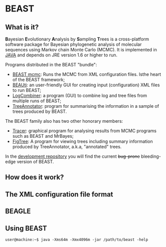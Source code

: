 # BEAST

## What is it?
**B**ayesian **E**volutionary **A**nalysis by **S**ampling **T**rees is a cross-platform software package for Bayesian phylogenetic analysis of molecular sequences using Markov chain Monte Carlo (MCMC).
It is implemented in [JAVA](http://docs.oracle.com/javase/8/) and depends on JRE version 1.6 or higher to run.

Programs distributed in the BEAST "bundle":
- [BEAST mcmc](http://beast.bio.ed.ac.uk/BEAST): Runs the MCMC from XML configuration files. Isthe heart of the BEAST framework;
- [BEAUti](http://beast.bio.ed.ac.uk/BEAUti): an user-friendly GUI for creating input (configuration) XML files to run BEAST;
- [LogCombiner](http://beast.bio.ed.ac.uk/LogCombiner): a program (GUI) to combine log and tree files from multiple runs of BEAST;
- [TreeAnnotator](http://beast.bio.ed.ac.uk/TreeAnnotator): program for summarising the information in a sample of trees produced by BEAST.

The BEAST family also has two other honorary members:
- [Tracer](http://beast.bio.ed.ac.uk/Tracer): graphical program for analysing results from MCMC programs such as BEAST and MrBayes;
- [FigTree](http://beast.bio.ed.ac.uk/FigTree): A program for viewing trees including summary information produced by TreeAnnotator, a.k.a, "annotated" trees.

In the [development repository](https://github.com/beast-dev/beast-mcmc) you will find the current ~~bug-prone~~  bleeding-edge version of BEAST.
## How does it work?

## The XML configuration file format

## BEAGLE


## Using BEAST
```tcsh
user@machine:~$ java -Xms64m -Xmx4096m -jar /path/to/beast -help
```
